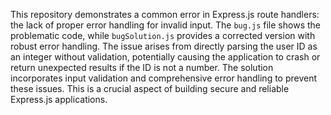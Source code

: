 This repository demonstrates a common error in Express.js route handlers: the lack of proper error handling for invalid input.  The `bug.js` file shows the problematic code, while `bugSolution.js` provides a corrected version with robust error handling.  The issue arises from directly parsing the user ID as an integer without validation, potentially causing the application to crash or return unexpected results if the ID is not a number. The solution incorporates input validation and comprehensive error handling to prevent these issues.  This is a crucial aspect of building secure and reliable Express.js applications.